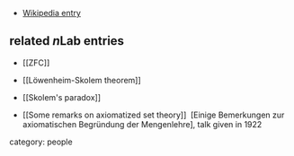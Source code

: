 

* [Wikipedia entry](http://en.wikipedia.org/wiki/Thoralf_Skolem)

## related $n$Lab entries

* [[ZFC]]

* [[Löwenheim-Skolem theorem]]

* [[Skolem's paradox]]

* [[Some remarks on axiomatized set theory]]$\,\!$ [Einige Bemerkungen zur axiomatischen Begründung der Mengenlehre], talk given in 1922

category: people